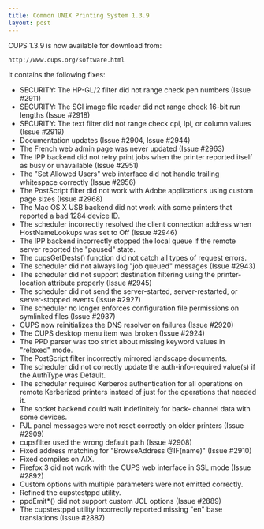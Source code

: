 ```yaml
---
title: Common UNIX Printing System 1.3.9
layout: post
---
```


CUPS 1.3.9 is now available for download from:    http://www.cups.org/software.htmlIt contains the following fixes:
- SECURITY: The HP-GL/2 filter did not range check pen numbers (Issue #2911)
- SECURITY: The SGI image file reader did not range check 16-bit run lengths (Issue #2918)
- SECURITY: The text filter did not range check cpi, lpi, or column values (Issue #2919)
- Documentation updates (Issue #2904, Issue #2944)
- The French web admin page was never updated (Issue #2963)
- The IPP backend did not retry print jobs when the printer reported itself as busy or unavailable (Issue #2951)
- The &quot;Set Allowed Users&quot; web interface did not handle trailing whitespace correctly (Issue #2956)
- The PostScript filter did not work with Adobe applications using custom page sizes (Issue #2968)
- The Mac OS X USB backend did not work with some printers that reported a bad 1284 device ID.
- The scheduler incorrectly resolved the client connection address when HostNameLookups was set to Off (Issue #2946)
- The IPP backend incorrectly stopped the local queue if the remote server reported the &quot;paused&quot; state.
- The cupsGetDests() function did not catch all types of request errors.
- The scheduler did not always log &quot;job queued&quot; messages (Issue #2943)
- The scheduler did not support destination filtering using the printer-location attribute properly (Issue #2945)
- The scheduler did not send the server-started, server-restarted, or server-stopped events (Issue #2927)
- The scheduler no longer enforces configuration file permissions on symlinked files (Issue #2937)
- CUPS now reinitializes the DNS resolver on failures (Issue #2920)
- The CUPS desktop menu item was broken (Issue #2924)
- The PPD parser was too strict about missing keyword values in &quot;relaxed&quot; mode.
- The PostScript filter incorrectly mirrored landscape documents.
- The scheduler did not correctly update the auth-info-required value(s) if the AuthType was Default.
- The scheduler required Kerberos authentication for all operations on remote Kerberized printers instead of just for the operations that needed it.
- The socket backend could wait indefinitely for back- channel data with some devices.
- PJL panel messages were not reset correctly on older printers (Issue #2909)
- cupsfilter used the wrong default path (Issue #2908)
- Fixed address matching for &quot;BrowseAddress @IF(name)&quot; (Issue #2910)
- Fixed compiles on AIX.
- Firefox 3 did not work with the CUPS web interface in SSL mode (Issue #2892)
- Custom options with multiple parameters were not emitted correctly.
- Refined the cupstestppd utility.
- ppdEmit*() did not support custom JCL options (Issue #2889)
- The cupstestppd utility incorrectly reported missing &quot;en&quot; base translations (Issue #2887)

